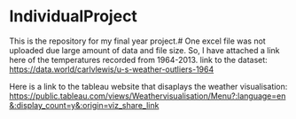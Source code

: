 # IndividualProject
This is the repository for my final year project.#
One excel file was not uploaded due large amount of data and file size. So, I have attached a link here of the temperatures recorded from 1964-2013.
link to the dataset: https://data.world/carlvlewis/u-s-weather-outliers-1964

Here is a link to the tableau website that disaplays the weather visualisation: https://public.tableau.com/views/Weathervisualisation/Menu?:language=en&:display_count=y&:origin=viz_share_link
